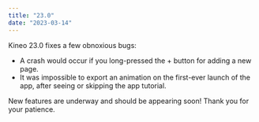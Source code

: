 ```yaml
---
title: "23.0"
date: "2023-03-14"
---
```


Kineo 23.0 fixes a few obnoxious bugs:

- A crash would occur if you long-pressed the + button for adding a new page.
- It was impossible to export an animation on the first-ever launch of the app, after seeing or skipping the app tutorial.

New features are underway and should be appearing soon! Thank you for your patience.
